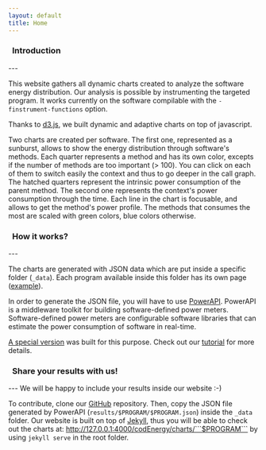 ```yaml
---
layout: default
title: Home
---
```


<h3>
  <span class="glyphicon glyphicon-bookmark glyphicon-align-left" aria-hidden="true"></span>&nbsp;&nbsp;Introduction
</h3>
---

This website gathers all dynamic charts created to analyze the software energy distribution.
Our analysis is possible by instrumenting the targeted program.
It works currently on the software compilable with the ```-finstrument-functions``` option.

Thanks to [d3.js](http://d3js.org/), we built dynamic and adaptive charts on top of javascript.

Two charts are created per software.
The first one, represented as a sunburst, allows to show the energy distribution through software's methods.
Each quarter represents a method and has its own color, excepts if the number of methods are too important (> 100). 
You can click on each of them to switch easily the context and thus to go deeper in the call graph.
The hatched quarters represent the intrinsic power consumption of the parent method.
The second one represents the context's power consumption through the time.
Each line in the chart is focusable, and allows to get the method's power profile.
The methods that consumes the most are scaled with green colors, blue colors otherwise.

<h3>
  <span class="glyphicon glyphicon-flash glyphicon-align-left" aria-hidden="true"></span>&nbsp;&nbsp;How it works?
</h3>
---

The charts are generated with JSON data which are put inside a specific folder (```_data```).
Each program available inside this folder has its own page ([example](http://spirals-team.github.io/codEnergy/charts/example)).

In order to generate the JSON file, you will have to use [PowerAPI](http://www.powerapi.org/).
PowerAPI is a middleware toolkit for building software-defined power meters.
Software-defined power meters are configurable software libraries that can estimate the power consumption of software in real-time.

<a href="https://github.com/Spirals-Team/codEnergy/blob/gh-pages/download/powerapi-code-energy-analysis-3.3.tgz?raw=true" target="_blank">A special version</a> was built for this purpose. 
Check out our [tutorial](tutorial/) for more details.

<h3>
  <span class="glyphicon glyphicon-gift glyphicon-align-left" aria-hidden="true"></span>&nbsp;&nbsp;Share your results with us!
</h3>
---
We will be happy to include your results inside our website :-)

To contribute, clone our [GitHub](https://github.com/Spirals-Team/codEnergy) repository.
Then, copy the JSON file generated by PowerAPI (```results/$PROGRAM/$PROGRAM.json```) inside the ```_data``` folder.
Our website is built on top of [Jekyll](https://jekyllrb.com/), thus you will be able to check out the charts at: http://127.0.0.1:4000/codEnergy/charts/```$PROGRAM``` by using ```jekyll serve``` in the root folder.

<br>
